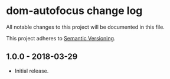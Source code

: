 # dom-autofocus change log

All notable changes to this project will be documented in this file.

This project adheres to [Semantic Versioning](http://semver.org/).

## 1.0.0 - 2018-03-29

 * Initial release.

